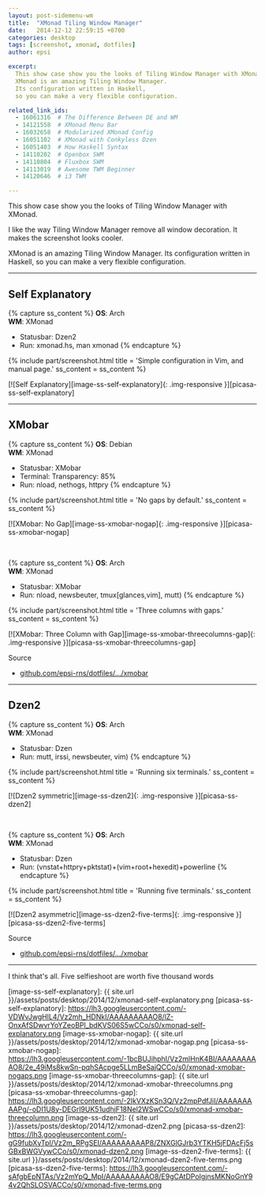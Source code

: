 ```yaml
---
layout: post-sidemenu-wm
title:  "XMonad Tiling Window Manager"
date:   2014-12-12 22:59:15 +0700
categories: desktop
tags: [screenshot, xmonad, dotfiles]
author: epsi

excerpt:
  This show case show you the looks of Tiling Window Manager with XMonad.
  XMonad is an amazing Tiling Window Manager.
  Its configuration written in Haskell,
  so you can make a very flexible configuration.

related_link_ids:
  - 16061316  # The Difference Between DE and WM
  - 14121558  # XMonad Menu Bar
  - 16032658  # Modularized XMonad Config  
  - 16051102  # XMonad with Conkyless Dzen
  - 16051403  # How Haskell Syntax
  - 14110202  # Openbox SWM
  - 14110804  # Fluxbox SWM
  - 14113019  # Awesome TWM Beginner
  - 14120646  # i3 TWM

---
```


This show case show you the looks of Tiling Window Manager with XMonad.

I like the way Tiling Window Manager remove all window decoration.
It makes the screenshot looks cooler.

XMonad is an amazing Tiling Window Manager.
Its configuration written in Haskell,
so you can make a very flexible configuration.

-- -- --

## Self Explanatory

{% capture ss_content %}
<strong>OS</strong>: Arch<br>
<strong>WM</strong>: XMonad<br>
  + Statusbar: Dzen2<br>
  + Run: xmonad.hs, man xmonad
{% endcapture %}

{% include part/screenshot.html
   title = 'Simple configuration in Vim, and manual page.'
   ss_content = ss_content
%}

[![Self Explanatory][image-ss-self-explanatory]{: .img-responsive }][picasa-ss-self-explanatory]

-- -- --

## XMobar

{% capture ss_content %}
<strong>OS</strong>: Debian<br>
<strong>WM</strong>: XMonad<br>
  + Statusbar: XMobar<br>
  + Terminal: Transparency: 85%<br>
  + Run: nload, nethogs, httpry
{% endcapture %}

{% include part/screenshot.html
   title = 'No gaps by default.'
   ss_content = ss_content
%}


[![XMobar: No Gap][image-ss-xmobar-nogap]{: .img-responsive }][picasa-ss-xmobar-nogap]

<br/>

{% capture ss_content %}
<strong>OS</strong>: Arch<br>
<strong>WM</strong>: XMonad<br>
  + Statusbar: XMobar<br>
  + Run: nload, newsbeuter, tmux[glances,vim], mutt)
{% endcapture %}

{% include part/screenshot.html
   title = 'Three columns with gaps.'
   ss_content = ss_content
%}

[![XMobar: Three Column with Gap][image-ss-xmobar-threecolumns-gap]{: .img-responsive }][picasa-ss-xmobar-threecolumns-gap]


Source

* [github.com/epsi-rns/dotfiles/.../xmobar][dotfiles-xmobar]

-- -- --

## Dzen2

{% capture ss_content %}
<strong>OS</strong>: Arch<br>
<strong>WM</strong>: XMonad<br>
  + Statusbar: Dzen<br>
  + Run: mutt, irssi, newsbeuter, vim)
{% endcapture %}

{% include part/screenshot.html
   title = 'Running six terminals.'
   ss_content = ss_content
%}


[![Dzen2 symmetric][image-ss-dzen2]{: .img-responsive }][picasa-ss-dzen2]

<br/>

{% capture ss_content %}
<strong>OS</strong>: Arch<br>
<strong>WM</strong>: XMonad<br>
  + Statusbar: Dzen<br>
  + Run: (vnstat+httpry+pktstat)+(vim+root+hexedit)+powerline
{% endcapture %}

{% include part/screenshot.html
   title = 'Running five terminals.'
   ss_content = ss_content
%}


[![Dzen2 asymmetric][image-ss-dzen2-five-terms]{: .img-responsive }][picasa-ss-dzen2-five-terms]


Source

* [github.com/epsi-rns/dotfiles/.../xmobar][dotfiles-dzen]

-- -- --

I think that's all.
Five selfieshoot are worth five thousand words

[//]: <> ( -- -- -- links below -- -- -- )

[dotfiles-xmobar]: https://github.com/epsi-rns/dotfiles/tree/master/xmonad/xmonad-xmobar/
[dotfiles-dzen]: https://github.com/epsi-rns/dotfiles/tree/master/xmonad/xmonad-dzen/


[image-ss-self-explanatory]: {{ site.url }}/assets/posts/desktop/2014/12/xmonad-self-explanatory.png
[picasa-ss-self-explanatory]: https://lh3.googleusercontent.com/-VDWvJwgHlL4/Vz2mh_HDNkI/AAAAAAAAAO8/lZ-OnxAfSDwvrYoYZeoBPl_bdKVS06S5wCCo/s0/xmonad-self-explanatory.png
[image-ss-xmobar-nogap]: {{ site.url }}/assets/posts/desktop/2014/12/xmonad-xmobar-nogap.png
[picasa-ss-xmobar-nogap]: https://lh3.googleusercontent.com/-1bcBUJihphI/Vz2mlHnK4BI/AAAAAAAAAO8/2e_49iMs8kwSn-pqhSAcpge5LLmBeSajQCCo/s0/xmonad-xmobar-nogaps.png
[image-ss-xmobar-threecolumns-gap]: {{ site.url }}/assets/posts/desktop/2014/12/xmonad-xmobar-threecolumns.png
[picasa-ss-xmobar-threecolumns-gap]: https://lh3.googleusercontent.com/-2IkVXzKSn3Q/Vz2mpPdfJiI/AAAAAAAAAPg/-oDI1U8y-DEGrl9UK51udhjF18Nel2WSwCCo/s0/xmonad-xmobar-threecolumn.png
[image-ss-dzen2]: {{ site.url }}/assets/posts/desktop/2014/12/xmonad-dzen2.png
[picasa-ss-dzen2]: https://lh3.googleusercontent.com/-gG9fubXyTpI/Vz2m_RPgSEI/AAAAAAAAAP8/ZNXGlGJrb3YTKH5jFDAcFj5sGBxBWGVywCCo/s0/xmonad-dzen2.png
[image-ss-dzen2-five-terms]: {{ site.url }}/assets/posts/desktop/2014/12/xmonad-dzen2-five-terms.png
[picasa-ss-dzen2-five-terms]: https://lh3.googleusercontent.com/-sAfgbEpNTAs/Vz2mYpQ_MpI/AAAAAAAAAO8/E9gCAtDPoIgjnsMKNoGnY94v2QhSLOSVACCo/s0/xmonad-five-terms.png
